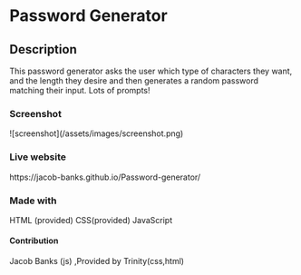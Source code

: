 <h1>Password Generator</h1>
 
<h2>Description</h2>
 
<p> This password generator asks the user which type of characters they want, and the length they desire and then generates a random password matching their input. Lots of prompts!</p>
 
<h3>Screenshot</h3>
![screenshot](/assets/images/screenshot.png)
 
<h3>Live website </h3>
https://jacob-banks.github.io/Password-generator/

<h3>Made with</h3>
<p>HTML (provided) CSS(provided) JavaScript </p>
 
<h4>Contribution</h4>
Jacob Banks (js) ,Provided by Trinity(css,html)
